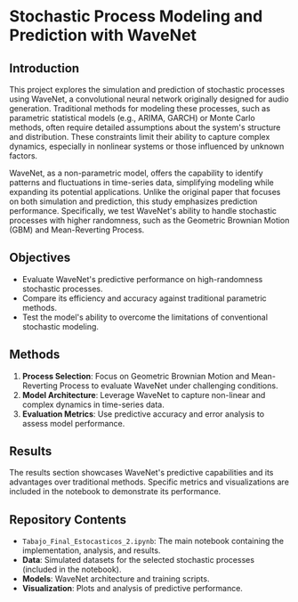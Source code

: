 # Stochastic Process Modeling and Prediction with WaveNet

## Introduction

This project explores the simulation and prediction of stochastic processes using WaveNet, a convolutional neural network originally designed for audio generation. Traditional methods for modeling these processes, such as parametric statistical models (e.g., ARIMA, GARCH) or Monte Carlo methods, often require detailed assumptions about the system's structure and distribution. These constraints limit their ability to capture complex dynamics, especially in nonlinear systems or those influenced by unknown factors.

WaveNet, as a non-parametric model, offers the capability to identify patterns and fluctuations in time-series data, simplifying modeling while expanding its potential applications. Unlike the original paper that focuses on both simulation and prediction, this study emphasizes prediction performance. Specifically, we test WaveNet's ability to handle stochastic processes with higher randomness, such as the Geometric Brownian Motion (GBM) and Mean-Reverting Process.

## Objectives

- Evaluate WaveNet's predictive performance on high-randomness stochastic processes.
- Compare its efficiency and accuracy against traditional parametric methods.
- Test the model's ability to overcome the limitations of conventional stochastic modeling.

## Methods

1. **Process Selection**: Focus on Geometric Brownian Motion and Mean-Reverting Process to evaluate WaveNet under challenging conditions.
2. **Model Architecture**: Leverage WaveNet to capture non-linear and complex dynamics in time-series data.
3. **Evaluation Metrics**: Use predictive accuracy and error analysis to assess model performance.

## Results

The results section showcases WaveNet's predictive capabilities and its advantages over traditional methods. Specific metrics and visualizations are included in the notebook to demonstrate its performance.

## Repository Contents

- `Tabajo_Final_Estocasticos_2.ipynb`: The main notebook containing the implementation, analysis, and results.
- **Data**: Simulated datasets for the selected stochastic processes (included in the notebook).
- **Models**: WaveNet architecture and training scripts.
- **Visualization**: Plots and analysis of predictive performance.
